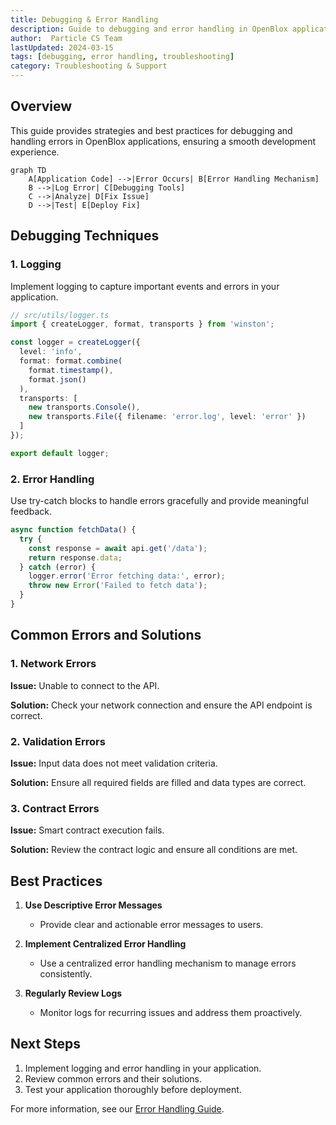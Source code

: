 ```yaml
---
title: Debugging & Error Handling
description: Guide to debugging and error handling in OpenBlox applications
author:  Particle CS Team
lastUpdated: 2024-03-15
tags: [debugging, error handling, troubleshooting]
category: Troubleshooting & Support
---
```


## Overview

This guide provides strategies and best practices for debugging and handling errors in OpenBlox applications, ensuring a smooth development experience.

```mermaid
graph TD
    A[Application Code] -->|Error Occurs| B[Error Handling Mechanism]
    B -->|Log Error| C[Debugging Tools]
    C -->|Analyze| D[Fix Issue]
    D -->|Test| E[Deploy Fix]
```

## Debugging Techniques

### 1. Logging

Implement logging to capture important events and errors in your application.

```typescript
// src/utils/logger.ts
import { createLogger, format, transports } from 'winston';

const logger = createLogger({
  level: 'info',
  format: format.combine(
    format.timestamp(),
    format.json()
  ),
  transports: [
    new transports.Console(),
    new transports.File({ filename: 'error.log', level: 'error' })
  ]
});

export default logger;
```

### 2. Error Handling

Use try-catch blocks to handle errors gracefully and provide meaningful feedback.

```typescript
async function fetchData() {
  try {
    const response = await api.get('/data');
    return response.data;
  } catch (error) {
    logger.error('Error fetching data:', error);
    throw new Error('Failed to fetch data');
  }
}
```

## Common Errors and Solutions

### 1. Network Errors

**Issue:** Unable to connect to the API.

**Solution:** Check your network connection and ensure the API endpoint is correct.

### 2. Validation Errors

**Issue:** Input data does not meet validation criteria.

**Solution:** Ensure all required fields are filled and data types are correct.

### 3. Contract Errors

**Issue:** Smart contract execution fails.

**Solution:** Review the contract logic and ensure all conditions are met.

## Best Practices

1. **Use Descriptive Error Messages**
   - Provide clear and actionable error messages to users.

2. **Implement Centralized Error Handling**
   - Use a centralized error handling mechanism to manage errors consistently.

3. **Regularly Review Logs**
   - Monitor logs for recurring issues and address them proactively.

## Next Steps

1. Implement logging and error handling in your application.
2. Review common errors and their solutions.
3. Test your application thoroughly before deployment.

For more information, see our [Error Handling Guide](../guides/error-handling.md). 